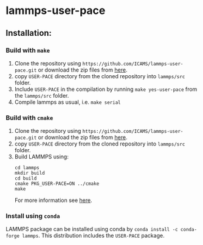 # lammps-user-pace

## Installation:

### Build with `make`

1. Clone the repository using `https://github.com/ICAMS/lammps-user-pace.git` or download the zip files from [here](https://github.com/ICAMS/lammps-user-pace/archive/main.zip).
2. copy `USER-PACE` directory from the cloned repository into `lammps/src` folder.
3. Include `USER-PACE` in the compilation by running `make yes-user-pace` from the `lammps/src` folder.
4. Compile lammps as usual, i.e. `make serial`

### Build with `cmake`

1. Clone the repository using `https://github.com/ICAMS/lammps-user-pace.git` or download the zip files from [here](https://github.com/ICAMS/lammps-user-pace/archive/main.zip).
2. copy `USER-PACE` directory from the cloned repository into `lammps/src` folder.
3. Build LAMMPS using:
   ```
   cd lammps
   mkdir build
   cd build
   cmake PKG_USER-PACE=ON ../cmake
   make
   ```
   For more information see [here](https://lammps.sandia.gov/doc/Build_cmake.html).

### Install using `conda`

LAMMPS package can be installed using conda by `conda install -c conda-forge lammps`. This distribution includes the `USER-PACE` package.



